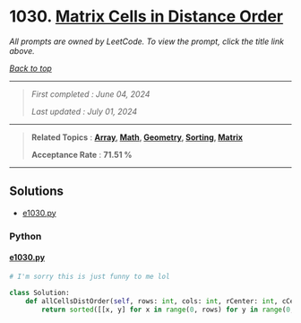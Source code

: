 # 1030. [Matrix Cells in Distance Order](<https://leetcode.com/problems/matrix-cells-in-distance-order>)

*All prompts are owned by LeetCode. To view the prompt, click the title link above.*

*[Back to top](<../README.md>)*

------

> *First completed : June 04, 2024*
>
> *Last updated : July 01, 2024*

------

> **Related Topics** : **[Array](<by_topic/Array.md>), [Math](<by_topic/Math.md>), [Geometry](<by_topic/Geometry.md>), [Sorting](<by_topic/Sorting.md>), [Matrix](<by_topic/Matrix.md>)**
>
> **Acceptance Rate** : **71.51 %**

------

## Solutions

- [e1030.py](<../my-submissions/e1030.py>)
### Python
#### [e1030.py](<../my-submissions/e1030.py>)
```Python
# I'm sorry this is just funny to me lol

class Solution:
    def allCellsDistOrder(self, rows: int, cols: int, rCenter: int, cCenter: int) -> List[List[int]]:
        return sorted([[x, y] for x in range(0, rows) for y in range(0, cols)], key=lambda x: (abs(x[0] - rCenter) + abs(x[1] - cCenter)))
```

